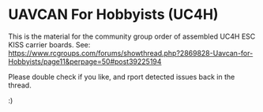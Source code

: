 # UAVCAN For Hobbyists (UC4H)

This is the material for the community group order of assembled UC4H ESC KISS carrier boards. 
See: https://www.rcgroups.com/forums/showthread.php?2869828-Uavcan-for-Hobbyists/page11&perpage=50#post39225194

Please double check if you like, and rport detected issues back in the thread.

:)

